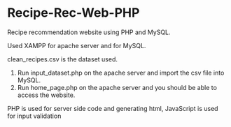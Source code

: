 # Recipe-Rec-Web-PHP
Recipe recommendation website using PHP and MySQL. 

Used XAMPP for apache server and for MySQL.

clean_recipes.csv is the dataset used.

1. Run input_dataset.php on the apache server and import the csv file into MySQL.
2. Run home_page.php on the apache server and you should be able to access the website.

PHP is used for server side code and generating html, JavaScript is used for input validation
